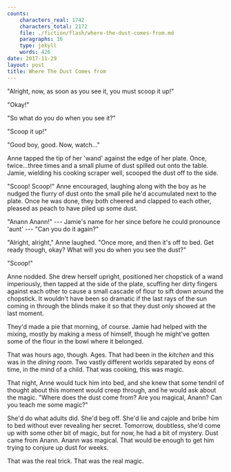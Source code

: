 ```yaml
---
counts:
    characters_real: 1742
    characters_total: 2172
    file: ./fiction/flash/where-the-dust-comes-from.md
    paragraphs: 16
    type: jekyll
    words: 426
date: 2017-11-29
layout: post
title: Where The Dust Comes from
---
```


"Alright, now, as soon as you see it, you must scoop it up!"

"Okay!"

"So what do you do when you see it?"

"Scoop it up!"

"Good boy, good. Now, watch..."

Anne tapped the tip of her 'wand' against the edge of her plate. Once, twice...three times and a small plume of dust spilled out onto the table. Jamie, wielding his cooking scraper well, scooped the dust off to the side.

"Scoop! Scoop!" Anne encouraged, laughing along with the boy as he nudged the flurry of dust onto the small pile he'd accumulated next to the plate. Once he was done, they both cheered and clapped to each other, pleased as peach to have piled up some dust.

"Anann Anann!" --- Jamie's name for her since before he could pronounce 'aunt' --- "Can you do it again?"

"Alright, alright," Anne laughed. "Once more, and then it's off to bed. Get ready though, okay? What will you do when you see the dust?"

"Scoop!"

Anne nodded. She drew herself upright, positioned her chopstick of a wand imperiously, then tapped at the side of the plate, scuffing her dirty fingers against each other to cause a small cascade of flour to sift down around the chopstick. It wouldn't have been so dramatic if the last rays of the sun coming in through the blinds make it so that they dust only showed at the last moment.

They'd made a pie that morning, of course. Jamie had helped with the mixing, mostly by making a mess of himself, though he might've gotten some of the flour in the bowl where it belonged.

That was hours ago, though. Ages. That had been in the *kitchen* and this was in the *dining room*. Two vastly different worlds separated by eons of time, in the mind of a child. That was cooking, this was magic.

That night, Anne would tuck him into bed, and she knew that some tendril of thought about this moment would creep through, and he would ask about the magic. "Where does the dust come from? Are you magical, Anann? Can you teach me some magic?"

She'd do what adults did. She'd beg off. She'd lie and cajole and bribe him to bed without ever revealing her secret. Tomorrow, doubtless, she'd come up with some other bit of magic, but for now, he had a bit of mystery. Dust came from Anann. Anann was magical. That would be enough to get him trying to conjure up dust for weeks.

That was the real trick. That was the real magic.
